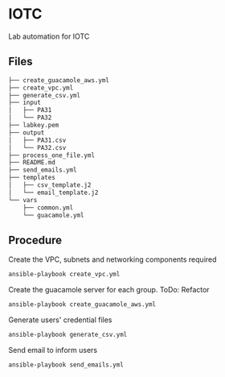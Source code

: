 # IOTC
Lab automation for IOTC

## Files
```bash
├── create_guacamole_aws.yml
├── create_vpc.yml
├── generate_csv.yml
├── input
│   ├── PA31
│   └── PA32
├── labkey.pem
├── output
│   ├── PA31.csv
│   └── PA32.csv
├── process_one_file.yml
├── README.md
├── send_emails.yml
├── templates
│   ├── csv_template.j2
│   └── email_template.j2
└── vars
    ├── common.yml
    └── guacamole.yml
```

## Procedure
Create the VPC, subnets and networking components required
```bash
ansible-playbook create_vpc.yml
```

Create the guacamole server for each group.  ToDo: Refactor
```bash
ansible-playbook create_guacamole_aws.yml 
```

Generate users' credential files
```bash
ansible-playbook generate_csv.yml
```

Send email to inform users
```bash
ansible-playbook send_emails.yml
```